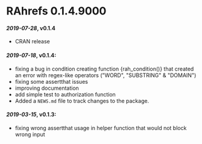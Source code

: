 # RAhrefs 0.1.4.9000

#### *2019-07-28*, v0.1.4
* CRAN release

#### *2019-07-18*, v0.1.4:
* fixing a bug in condition creating function {rah_condition()} that created an error with regex-like operators ("WORD", "SUBSTRING" & "DOMAIN")
* fixing some assertthat issues
* improving documentation
* add simple test to authorization function
* Added a `NEWS.md` file to track changes to the package.

#### *2019-03-15*, v0.1.3:
* fixing wrong assertthat usage in helper function that would not block wrong input